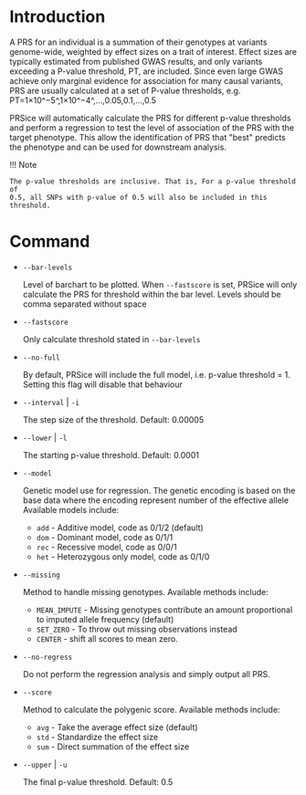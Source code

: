 # Introduction
A PRS for an individual is a summation of their genotypes at variants
genome-wide, weighted by effect sizes on a trait of interest.
Effect sizes are typically estimated from published GWAS results,
and only variants exceeding a P-value threshold, PT, are included.
Since even large GWAS achieve only marginal evidence for association
for many causal variants, PRS are usually calculated at a set of
P-value thresholds, e.g.  PT=1×10^−5^,1×10^−4^,…,0.05,0.1,…,0.5

PRSice will automatically calculate the PRS for different p-value thresholds
and perform a regression to test the level of association of the PRS with
the target phenotype. This allow the identification of PRS that "best" predicts
the phenotype and can be used for downstream analysis.

!!! Note

    The p-value thresholds are inclusive. That is, For a p-value threshold of
    0.5, all SNPs with p-value of 0.5 will also be included in this threshold.

# Command
- `--bar-levels`

    Level of barchart to be plotted. When `--fastscore`
    is set, PRSice will only calculate the PRS for
    threshold within the bar level. Levels should be
    comma separated without space

- `--fastscore`

    Only calculate threshold stated in `--bar-levels`

- `--no-full`

    By default, PRSice will include the full model,
    i.e. p-value threshold = 1. Setting this flag will
    disable that behaviour

- `--interval` | `-i`

    The step size of the threshold. Default: 0.00005

- `--lower` | `-l`

    The starting p-value threshold. Default: 0.0001

- `--model`

    Genetic model use for regression. The genetic
    encoding is based on the base data where the
    encoding represent number of the effective allele
    Available models include:

    - `add` - Additive model, code as 0/1/2 (default)
    - `dom` - Dominant model, code as 0/1/1
    - `rec` - Recessive model, code as 0/0/1
    - `het` - Heterozygous only model, code as 0/1/0

- `--missing`

    Method to handle missing genotypes. 
    Available methods include:
    - `MEAN_IMPUTE` - Missing genotypes contribute an amount
    proportional to imputed allele frequency (default)
    - `SET_ZERO` - To throw out missing observations instead
    - `CENTER` - shift all scores to mean zero.

- `--no-regress`            

    Do not perform the regression analysis and simply
    output all PRS.

- `--score`

    Method to calculate the polygenic score.
    Available methods include:

    - `avg` - Take the average effect size (default)
    - `std` - Standardize the effect size
    - `sum` - Direct summation of the effect size

- `--upper` | `-u`

    The final p-value threshold. Default: 0.5
